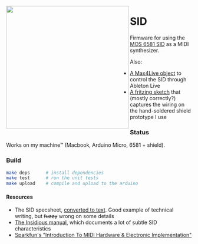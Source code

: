 <p align=center>
  <image src=sid.jpg width=333 height=333 align=left>
  </image>
</p>

# SID
Firmware for using the [MOS 6581 SID](https://en.wikipedia.org/wiki/MOS_Technology_6581) as a MIDI synthesizer.

Also:

  - [A Max4Live object](data/SID.amxd) to control the SID through Ableton Live
  - [A fritzing sketch](data/SID_shield.fzz) that (mostly correctly?) captures the wiring on the hand-soldered shield prototype I use

### Status

Works on my machine™ (Macbook, Arduino Micro, 6581 + shield).

### Build

```bash
make deps      # install dependencies
make test      # run the unit tests
make upload    # compile and upload to the arduino
```

#### Resources

- The SID specsheet, [converted to text](http://www.sidmusic.org/sid/sidtech2.html). Good example of technical writing, but ~~fuzzy~~ wrong on some details
- [The Insidious manual](https://impactsoundworks.com/docs/inSIDious%20Manual.pdf), which documents a lot of subtle SID characteristics
- [Sparkfun's "Introduction To MIDI Hardware & Electronic Implementation"](https://learn.sparkfun.com/tutorials/midi-tutorial/hardware--electronic-implementation)
